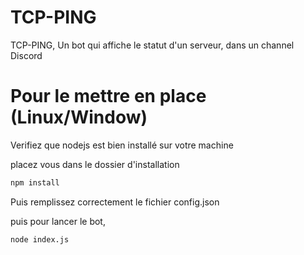 # TCP-PING
TCP-PING, Un bot qui affiche le statut d'un serveur, dans un channel Discord

# Pour le mettre en place (Linux/Window) 
Verifiez que nodejs est bien installé sur votre machine

placez vous dans le dossier d'installation

```bash
npm install
```
Puis remplissez correctement le fichier config.json

puis pour lancer le bot, 
```bash
node index.js
```

